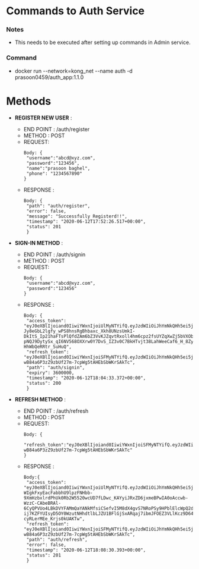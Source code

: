 # Commands to Auth Service

### Notes
* This needs to be executed after setting up commands in Admin service.

### Command
* docker run --network=kong_net --name auth -d prasoon0459/auth_app:1.1.0

# Methods
- **REGISTER NEW USER** :

   - END POINT : /auth/register
   - METHOD : POST
   - REQUEST: 
	   ```
	   Body: {
		"username":"abcd@xyz.com",
		"password":"123456",
		"name":"prasoon baghel",
		"phone": "1234567890"
	   }
	   ```
   - RESPONSE : 
	   ```
	   Body: {
		"path": "auth/register",
		"error": false,
		"message": "Successfully Registerd!!",
		"timestamp": "2020-06-12T17:52:26.517+00:00",
		"status": 201
		}
	   ```

- **SIGN-IN METHOD** :
   - END POINT : /auth/signin
   - METHOD : POST
   - REQUEST: 
	   ```
	   Body: {
		"username":"abcd@xyz.com",
		"password":"123456"
	   }
	   ```
   - RESPONSE : 
	   ```
	   Body: {
		"access_token": "eyJ0eXBlIjoiand0IiwiYWxnIjoiUlMyNTYifQ.eyJzdWIiOiJhYmNkQHh5ei5jb20iLCJuYW1lIjoicHJhc29vbiBiYWdoZWwiLCJyb2xlcyI6WyJST0xFX1VTRVIiXSwiaWF0IjoxNTkxOTg1MDczLCJleHAiOjE1OTE5ODg2NzN9.iluYQBQ3NAf7i7BUP9DBt176bIwxONn5nHYsrc5IUQpgKxmZTGfYRg61kTureJrK-Jy8eGbL2lgfy_wPS8hnsRgBhbaxc_Xkh8UNzsUmkI-DkItS_Ip21haFTsPlQfdZAm6bZ3VvKJZqvtRxoll4hm6cpz2fsUYZqXwZj5bVXObhcSso0k4EvsfQbDwCJOCDNwT4I07gjBHA10p5_USt69GhywtUqC2muYLcrMhWqn_-pNQJ9DytySx_qI6NV568OXXrw0Y7DvS_IZ3v0C7BkHTvjt38LahWeeCaf6_H_8ZyjWMqCebleiOG8TUzFaNV9zxlk-HhWbQeRRtr_SuHuQ",
		"refresh_token": "eyJ0eXBlIjoiand0IiwiYWxnIjoiSFMyNTYifQ.eyJzdWIiOiJhYmNkQHh5ei5jb20iLCJpYXQiOjE1OTE5ODUwNzMsImV4cCI6MTU5NzE2OTA3M30.Gu-wB84a6P3zZ9zbUf27m-7cpWg5tAHEbSbWKrSAkTc",
		"path": "auth/signin",
		"expiry": 3600000,
		"timestamp": "2020-06-12T18:04:33.372+00:00",
		"status": 200
		}
	   ```
- **REFRESH METHOD** :
   - END POINT : /auth/refresh
   - METHOD : POST
   - REQUEST: 
	   ```
	   Body: {
		"refresh_token":"eyJ0eXBlIjoiand0IiwiYWxnIjoiSFMyNTYifQ.eyJzdWIiOiJhYmNkQHh5ei5jb20iLCJpYXQiOjE1OTE5ODUwNzMsImV4cCI6MTU5NzE2OTA3M30.Gu-wB84a6P3zZ9zbUf27m-7cpWg5tAHEbSbWKrSAkTc"
	   }
	   ```
   - RESPONSE : 
	   ```
	   Body:{
		"access_token": "eyJ0eXBlIjoiand0IiwiYWxnIjoiUlMyNTYifQ.eyJzdWIiOiJhYmNkQHh5ei5jb20iLCJuYW1lIjoicHJhc29vbiBiYWdoZWwiLCJyb2xlcyI6WyJST0xFX1VTRVIiXSwiaWF0IjoxNTkxOTg1MzEwLCJleHAiOjE1OTE5ODg5MTB9.Yz7eidEcSZ8A7jNBnl-WIgkFxyEacFabbhU9lpzFNHbb-9XmHzbxlrdPhUk0Rb2W5520wcUD7fLDwc_KAYyiJRxZD6jxmeBPwIA0oAccwb-WzzC-CAbeBRAl-6CyQPVUo4LBkDVYFAMmQaYANkMfsiCSefvI5M8dX4gvS7NRoPSy9HPblElcWpQ2dPEi8Q_RtyfDRNiH2yYqORBgNdj2DAzvu8Qk6gukj0ZpV2MU3Q-ij7KZFYUIsyD5OY0WzutNHhdtlbLJZU1BFlGjSxARqaj7ibmJFOEZ3VLlKcz9D64c2_mn9euV6ht0UFjWCmVl-cyRLerMEe_Krjs0kUAKTw",
		"refresh_token": "eyJ0eXBlIjoiand0IiwiYWxnIjoiSFMyNTYifQ.eyJzdWIiOiJhYmNkQHh5ei5jb20iLCJpYXQiOjE1OTE5ODUwNzMsImV4cCI6MTU5NzE2OTA3M30.Gu-wB84a6P3zZ9zbUf27m-7cpWg5tAHEbSbWKrSAkTc",
		"path": "auth/refresh",
		"error": false,
		"timestamp": "2020-06-12T18:08:30.393+00:00",
		"status": 201
		}
	```

